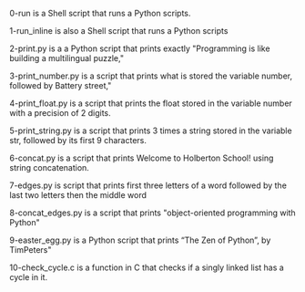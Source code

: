 0-run is a Shell script that runs a Python scripts.

1-run_inline is also a Shell script that runs a Python scripts

2-print.py is a a Python script that prints exactly "Programming is like building a multilingual puzzle,"

3-print_number.py is a script that prints what is stored the variable number, followed by Battery street,"

4-print_float.py is a script that prints the float stored in the variable number with a precision of 2 digits.

5-print_string.py is a script that prints 3 times a string stored in the variable str, followed by its first 9 characters.

6-concat.py is a script that prints Welcome to Holberton School! using string concatenation.

7-edges.py is script that prints first three letters of a word followed by the last two letters then the middle word

8-concat_edges.py is a script that prints "object-oriented programming with Python"

9-easter_egg.py is a Python script that prints “The Zen of Python”, by TimPeters"

10-check_cycle.c is a function in C that checks if a singly linked list has a cycle in it.

